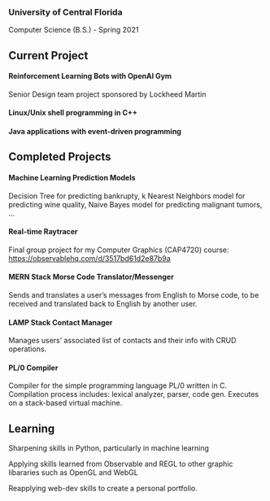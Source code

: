 ### University of Central Florida
Computer Science (B.S.) - Spring 2021

## Current Project
#### Reinforcement Learning Bots with OpenAI Gym
Senior Design team project sponsored by Lockheed Martin
#### Linux/Unix shell programming in C++

#### Java applications with event-driven programming

## Completed Projects
#### Machine Learning Prediction Models
Decision Tree for predicting bankrupty, k Nearest Neighbors model for predicting wine quality, Naive Bayes model for predicting malignant tumors, ...

#### Real-time Raytracer
Final group project for my Computer Graphics (CAP4720) course: https://observablehq.com/d/3517bd61d2e87b9a

#### MERN Stack Morse Code Translator/Messenger
Sends and translates a user’s messages from English to Morse code, to be received and translated back to English by another user.

#### LAMP Stack Contact Manager
Manages users’ associated list of contacts and their info with CRUD operations.

#### PL/0 Compiler
Compiler for the simple programming language PL/0 written in C. Compilation process includes: lexical analyzer, parser, code gen. Executes on a stack-based virtual machine.

## Learning
Sharpening skills in Python, particularly in machine learning

Applying skills learned from Observable and REGL to other graphic libararies such as OpenGL and WebGL

Reapplying web-dev skills to create a personal portfolio.

<!--
**alanperrow/alanperrow** is a ✨ _special_ ✨ repository because its `README.md` (this file) appears on your GitHub profile.

Here are some ideas to get you started:

- 🔭 I’m currently working on ...
- 🌱 I’m currently learning ...
- 👯 I’m looking to collaborate on ...
- 🤔 I’m looking for help with ...
- 💬 Ask me about ...
- 📫 How to reach me: ...
- 😄 Pronouns: ...
- ⚡ Fun fact: ...
-->
